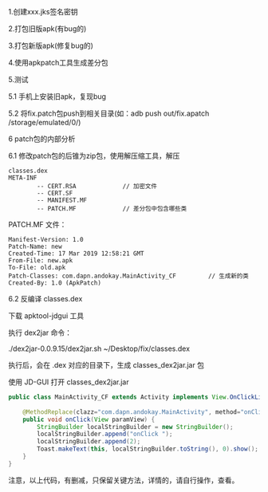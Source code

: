 1.创建xxx.jks签名密钥

2.打包旧版apk(有bug的)

3.打包新版apk(修复bug的)

4.使用apkpatch工具生成差分包

5.测试

5.1 手机上安装旧apk，复现bug

5.2 将fix.patch包push到相关目录(如：adb push out/fix.apatch /storage/emulated/0/)

6 patch包的内部分析

6.1 修改patch包的后锥为zip包，使用解压缩工具，解压

```
classes.dex
META-INF
		-- CERT.RSA				// 加密文件
		-- CERT.SF
		-- MANIFEST.MF
		-- PATCH.MF				// 差分包中包含哪些类
```

PATCH.MF 文件：

```
Manifest-Version: 1.0
Patch-Name: new
Created-Time: 17 Mar 2019 12:58:21 GMT
From-File: new.apk
To-File: old.apk
Patch-Classes: com.dapn.andokay.MainActivity_CF			// 生成新的类
Created-By: 1.0 (ApkPatch)
```



6.2 反编译 classes.dex

下载 apktool-jdgui 工具

执行 dex2jar 命令：

./dex2jar-0.0.9.15/dex2jar.sh ~/Desktop/fix/classes.dex 

执行后，会在 .dex 对应的目录下，生成 classes_dex2jar.jar 包

使用  JD-GUI 打开 classes_dex2jar.jar

```java
public class MainActivity_CF extends Activity implements View.OnClickListener {
  
    @MethodReplace(clazz="com.dapn.andokay.MainActivity", method="onClick")
    public void onClick(View paramView) {
        StringBuilder localStringBuilder = new StringBuilder();
        localStringBuilder.append("onClick ");
        localStringBuilder.append(2);
        Toast.makeText(this, localStringBuilder.toString(), 0).show();
    }
}
```

注意，以上代码，有删减，只保留关键方法，详情的，请自行操作，查看。


